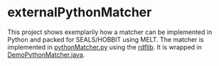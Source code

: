 # externalPythonMatcher
This project shows exemplarily how a matcher can be implemented in Python and packed for SEALS/HOBBIT using MELT. The 
matcher is implemented in [pythonMatcher.py](/examples/externalPythonMatcher/oaei-resources/pythonMatcher.py) using  the 
[rdflib](https://github.com/RDFLib/rdflib). It is wrapped in 
[DemoPythonMatcher.java](/examples/externalPythonMatcher/src/main/java/de/uni_mannheim/informatik/dws/ontmatching/demomatcher/DemoPythonMatcher.java).
 